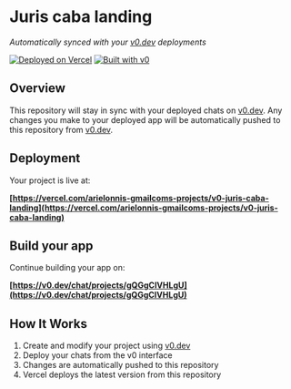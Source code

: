 # Juris caba landing

*Automatically synced with your [v0.dev](https://v0.dev) deployments*

[![Deployed on Vercel](https://img.shields.io/badge/Deployed%20on-Vercel-black?style=for-the-badge&logo=vercel)](https://vercel.com/arielonnis-gmailcoms-projects/v0-juris-caba-landing)
[![Built with v0](https://img.shields.io/badge/Built%20with-v0.dev-black?style=for-the-badge)](https://v0.dev/chat/projects/gQGgCIVHLgU)

## Overview

This repository will stay in sync with your deployed chats on [v0.dev](https://v0.dev).
Any changes you make to your deployed app will be automatically pushed to this repository from [v0.dev](https://v0.dev).

## Deployment

Your project is live at:

**[https://vercel.com/arielonnis-gmailcoms-projects/v0-juris-caba-landing](https://vercel.com/arielonnis-gmailcoms-projects/v0-juris-caba-landing)**

## Build your app

Continue building your app on:

**[https://v0.dev/chat/projects/gQGgCIVHLgU](https://v0.dev/chat/projects/gQGgCIVHLgU)**

## How It Works

1. Create and modify your project using [v0.dev](https://v0.dev)
2. Deploy your chats from the v0 interface
3. Changes are automatically pushed to this repository
4. Vercel deploys the latest version from this repository

